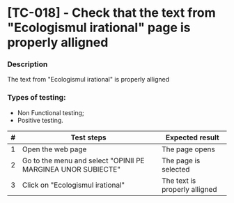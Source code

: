# **[TC-018] - Check that the text from "Ecologismul irational" page is properly alligned**

### **Description**

The text from "Ecologismul irational" is properly alligned

### **Types of testing:**

- Non Functional testing;
- Positive testing.

| #   | **Test steps**                                               | **Expected result**           |
| --- | ------------------------------------------------------------ | ----------------------------- |
| 1   | Open the web page                                            | The page opens                |
| 2   | Go to the menu and select "OPINII PE MARGINEA UNOR SUBIECTE" | The page is selected          |
| 3   | Click on "Ecologismul irational"                             | The text is properly alligned |
